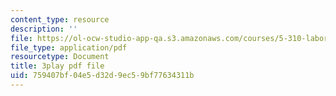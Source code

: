 ```yaml
---
content_type: resource
description: ''
file: https://ol-ocw-studio-app-qa.s3.amazonaws.com/courses/5-310-laboratory-chemistry-fall-2019/759407bf04e5d32d9ec59bf77634311b_Ea2YTXJrhkM.pdf
file_type: application/pdf
resourcetype: Document
title: 3play pdf file
uid: 759407bf-04e5-d32d-9ec5-9bf77634311b
---
```

